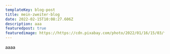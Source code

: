 ```yaml
---
templateKey: blog-post
title: mein-zweiter-blog
date: 2022-02-15T10:08:27.606Z
description: aaa
featuredpost: true
featuredimage: https://https://cdn.pixabay.com/photo/2022/01/16/15/03/finch-6942278_960_720.jpg
---
```

aaaa